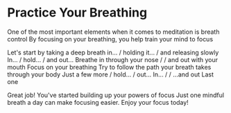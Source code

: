 # Practice Your Breathing
One of the most important elements when it comes to meditation is breath control
By focusing on your breathing, you help train your mind to focus

Let's start by taking a deep breath in... / holding it... / and releasing slowly
In... / hold... / and out...
Breathe in through your nose / / and out with your mouth
Focus on your breathing
Try to follow the path your breath takes through your body
Just a few more / hold... / out...
In... / / ...and out
Last one

Great job! You've started building up your powers of focus
Just one mindful breath a day can make focusing easier.
Enjoy your focus today!

[_meta:author]:- "Kip"
[_meta:tags]:- "breathing"